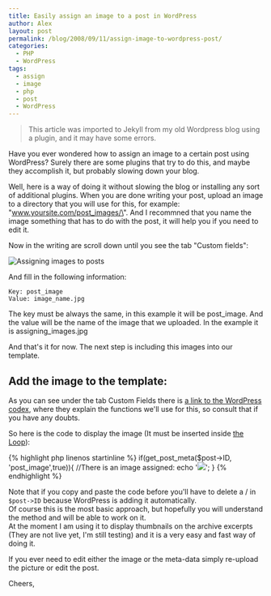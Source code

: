 ```yaml
---
title: Easily assign an image to a post in WordPress
author: Alex
layout: post
permalink: /blog/2008/09/11/assign-image-to-wordpress-post/
categories:
  - PHP
  - WordPress
tags:
  - assign
  - image
  - php
  - post
  - WordPress
--- 
```


> This article was imported to Jekyll from my old Wordpress blog using a plugin, and it may have some errors.

Have you ever wondered how to assign an image to a certain post using WordPress? Surely there are some plugins that try to do this, and maybe they accomplish it, but probably slowing down your blog.

Well, here is a way of doing it without slowing the blog or installing any sort of additional plugins. When you are done writing your post, upload an image to a directory that you will use for this, for example: \"www.yoursite.com/post_images/\". And I recommned that you name the image something that has to do with the post, it will help you if you need to edit it.

Now in the writing are scroll down until you see the tab \"Custom fields\":

![Assigning images to posts][1]

And fill in the following information:

 [1]: http://urbanoalvarez.es/img/blog/assigning_images.gif

    Key: post_image
    Value: image_name.jpg
    

The key must be always the same, in this example it will be post\_image. And the value will be the name of the image that we uploaded. In the example it is assigning\_images.jpg

And that\'s it for now. The next step is including this images into our template.

## Add the image to the template:

As you can see under the tab Custom Fields there is [a link to the WordPress codex][2], where they explain the functions we\'ll use for this, so consult that if you have any doubts.

 [2]: http://codex.wordpress.org/Using_Custom_Fields

So here is the code to display the image (It must be inserted inside [the Loop][3]):

 [3]: http://codex.wordpress.org/The_Loop
 
{% highlight php linenos startinline %}
if(get_post_meta($post->ID, 'post_image',true)){
	//There is an image assigned:
	echo '<img src="http://yourblog.com/post_images/'.get_post_meta($post-/>ID,'.
		 'post_image',true).'" />';
}
{% endhighlight %}

Note that if you copy and paste the code before you\'ll have to delete a / in `$post->ID` because WordPress is adding it automatically.  
Of course this is the most basic approach, but hopefully you will understand the method and will be able to work on it.  
At the moment I am using it to display thumbnails on the archive excerpts (They are not live yet, I\'m still testing) and it is a very easy and fast way of doing it.

If you ever need to edit either the image or the meta-data simply re-upload the picture or edit the post.

Cheers,